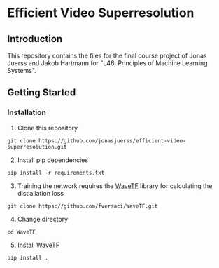 # Efficient Video Superresolution
## Introduction
This repository contains the files for the final course project of Jonas Juerss and Jakob Hartmann for "L46: Principles of Machine Learning Systems".


## Getting Started
### Installation
1. Clone this repository
```
git clone https://github.com/jonasjuerss/efficient-video-superresolution.git
```
2. Install pip dependencies
```
pip install -r requirements.txt
```
3. Training the network requires the [WaveTF](https://github.com/fversaci/WaveTF) library for calculating the distiallation loss
```
git clone https://github.com/fversaci/WaveTF.git
```
4. Change directory
```
cd WaveTF
```
5. Install WaveTF
```
pip install .
```
